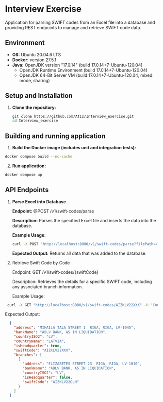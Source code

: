 # Interview Exercise

Application for parsing SWIFT codes from an Excel file into a database and providing REST endpoints to manage and retrieve SWIFT code data.

## Environment

- **OS:** Ubuntu 20.04.6 LTS  
- **Docker:** version 27.5.1  
- **Java:** OpenJDK version "17.0.14" (build 17.0.14+7-Ubuntu-120.04)  
  - OpenJDK Runtime Environment (build 17.0.14+7-Ubuntu-120.04)
  - OpenJDK 64-Bit Server VM (build 17.0.14+7-Ubuntu-120.04, mixed mode, sharing)

## Setup and Installation

1. **Clone the repository:**

   ```bash
   git clone https://github.com/At1z/Interview_exercise.git
   cd Interview_exercise
   ```
## Building and running application

1. **Build the Docker image (includes unit and integration tests):**
  ```bash
  docker compose build --no-cache
  ```
2. **Run application:**
  ```bash
  docker compose up
  ```
## API Endpoints
1. **Parse Excel into Database**

   **Endpoint:** @POST /v1/swift-codes/parse

   **Description:** Parses the specified Excel file and inserts the data into the database.

   **Example Usage:**
   ```bash
   curl -X POST "http://localhost:8080/v1/swift-codes/parse?filePath=/app/data/Interns_2025_SWIFT_CODES.xlsx"
   ```
    **Expected Output:** Returns all data that was added to the database.
  
2. Retrieve Swift Code by Code

   Endpoint: GET /v1/swift-codes/{swiftCode}

   Description: Retrieves the details for a specific SWIFT code, including any associated branch information.

   Example Usage:
  ```bash
   curl -X GET "http://localhost:8080/v1/swift-codes/AIZKLV22XXX" -H "Content-Type: application/json"
  ```
  Expected Output:
  ```json
    {
      "address": "MIHAILA TALA STREET 1  RIGA, RIGA, LV-1045",
      "bankName": "ABLV BANK, AS IN LIQUIDATION",
      "countryISO2": "LV",
      "countryName": "LATVIA",
      "isHeadquarter": true,
      "swiftCode": "AIZKLV22XXX",
      "branches": [
        {
          "address": "ELIZABETES STREET 23  RIGA, RIGA, LV-1010",
          "bankName": "ABLV BANK, AS IN LIQUIDATION",
          "countryISO2": "LV",
          "isHeadquarter": false,
          "swiftCode": "AIZKLV22CLN"
        }
      ]
    }
 ```

